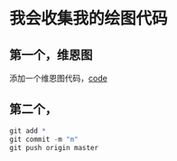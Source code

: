 # 我会收集我的绘图代码

## 第一个，维恩图

添加一个维恩图代码，[code](Venn_mouse_wise.R)

## 第二个，

```R
git add * 
git commit -m "m"
git push origin master
```
